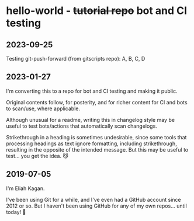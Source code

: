 # hello-world - ~~tutorial repo~~ bot and CI testing

## 2023-09-25

Testing git-push-forward (from gitscripts repo): A, B, C, D

## 2023-01-27

I'm converting this to a repo for bot and CI testing and making it public.

Original contents follow, for posterity, and for richer content for CI and bots
to scan/use, where applicable.

Although unusual for a readme, writing this in changelog style may be useful to
test bots/actions that automatically scan changelogs.

Strikethrough in a heading is sometimes undesirable, since some tools that
processing headings as text ignore formatting, including strikethrough,
resulting in the opposite of the intended message. But this may be useful to
test... you get the idea. <span title="Cat with Wry Smile">😼</span>

## 2019-07-05

I'm Eliah Kagan.

I've been using Git for a while, and I've even had a GitHub
account since 2012 or so. But I haven't been using GitHub for any of my own
repos... until today! <span title="Slightly Smiling Face">🙂</span>

